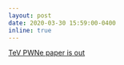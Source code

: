 ```yaml
---
layout: post
date: 2020-03-30 15:59:00-0400
inline: true
---
```

[TeV PWNe paper is out](https://arxiv.org/abs/2003.12071)
